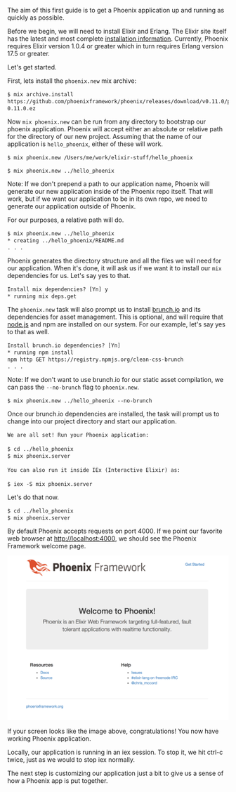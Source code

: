 The aim of this first guide is to get a Phoenix application up and running as quickly as possible.

Before we begin, we will need to install Elixir and Erlang. The Elixir site itself has the latest and most complete [installation information](http://elixir-lang.org/install.html). Currently, Phoenix requires Elixir version 1.0.4 or greater which in turn requires Erlang version 17.5 or greater.

Let's get started.

First, lets install the `phoenix.new` mix archive:

```console
$ mix archive.install https://github.com/phoenixframework/phoenix/releases/download/v0.11.0/phoenix_new-0.11.0.ez
```

Now `mix phoenix.new` can be run from any directory to bootstrap our phoenix application. Phoenix will accept either an absolute or relative path for the directory of our new project. Assuming that the name of our application is `hello_phoenix`, either of these will work.

```console
$ mix phoenix.new /Users/me/work/elixir-stuff/hello_phoenix
```

```console
$ mix phoenix.new ../hello_phoenix
```

Note: If we don't prepend a path to our application name, Phoenix will generate our new application inside of the Phoenix repo itself. That will work, but if we want our application to be in its own repo, we need to generate our application outside of Phoenix.

For our purposes, a relative path will do.

```console
$ mix phoenix.new ../hello_phoenix
* creating ../hello_phoenix/README.md
. . .
```

Phoenix generates the directory structure and all the files we will need for our application. When it's done, it will ask us if we want it to install our `mix` dependencies for us. Let's say yes to that.

```console
Install mix dependencies? [Yn] y
* running mix deps.get
```

The `phoenix.new` task will also prompt us to install [brunch.io](http://brunch.io) and its dependencies for asset management. This is optional, and will require that [node.js](https://nodejs.org/) and npm are installed on our system. For our example, let's say yes to that as well.

```console
Install brunch.io dependencies? [Yn]
* running npm install
npm http GET https://registry.npmjs.org/clean-css-brunch
. . .
```

Note: If we don't want to use brunch.io for our static asset compilation, we can pass the `--no-brunch` flag to `phoenix.new`.

```console
$ mix phoenix.new ../hello_phoenix --no-brunch
```

Once our brunch.io dependencies are installed, the task will prompt us to change into our project directory and start our application.

```console
We are all set! Run your Phoenix application:

$ cd ../hello_phoenix
$ mix phoenix.server

You can also run it inside IEx (Interactive Elixir) as:

$ iex -S mix phoenix.server
```

Let's do that now.

```console
$ cd ../hello_phoenix
$ mix phoenix.server
```

By default Phoenix accepts requests on port 4000. If we point our favorite web browser at [http://localhost:4000](http://localhost:4000), we should see the Phoenix Framework welcome page.

![Phoenix Welcome Page](/images/welcome-to-phoenix.png)

If your screen looks like the image above, congratulations! You now have working Phoenix application.

Locally, our application is running in an iex session. To stop it, we hit ctrl-c twice, just as we would to stop iex normally.

The next step is customizing our application just a bit to give us a sense of how a Phoenix app is put together.
